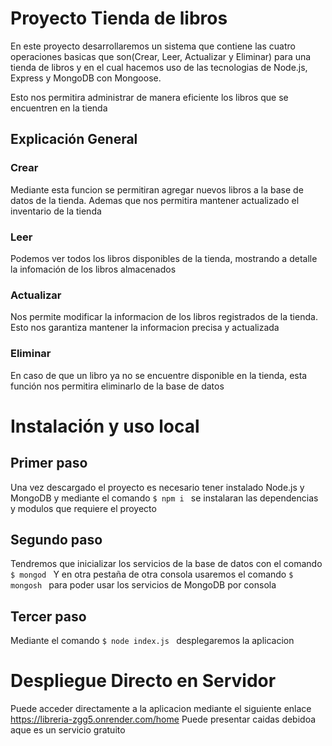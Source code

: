 # Proyecto Tienda de libros
En este proyecto desarrollaremos un sistema que contiene las cuatro operaciones basicas
que son(Crear, Leer, Actualizar y Eliminar) para una tienda de libros y en el cual hacemos
uso de las tecnologias de Node.js, Express y MongoDB con Mongoose.

Esto nos permitira administrar de manera eficiente los libros que se encuentren en la tienda

## Explicación General

### Crear
Mediante esta funcion se permitiran agregar nuevos libros a la base de datos de la tienda.
Ademas que nos permitira mantener actualizado el inventario de la tienda

### Leer
Podemos ver todos los libros disponibles de la tienda, mostrando a detalle la infomación 
de los libros almacenados 

### Actualizar
Nos permite modificar la informacion de los libros registrados de la tienda. Esto nos 
garantiza mantener la informacion precisa y actualizada

### Eliminar
En caso de que un libro ya no se encuentre disponible en la tienda, esta función nos permitira
eliminarlo de la base de datos

# Instalación y uso local

## Primer paso 
Una vez descargado el proyecto es necesario tener instalado Node.js y MongoDB
y mediante el comando 
`$ npm i `
se instalaran las dependencias y modulos que requiere el proyecto
## Segundo paso
Tendremos que inicializar los servicios de la base de datos con el comando
`$ mongod `
Y en otra pestaña de otra consola usaremos el comando
`$ mongosh `
para poder usar los servicios de MongoDB por consola 

## Tercer paso
Mediante el comando
`$ node index.js `
desplegaremos la aplicacion 

# Despliegue Directo en Servidor
Puede acceder directamente a la aplicacion mediante el siguiente enlace
https://libreria-zgg5.onrender.com/home Puede presentar caidas debidoa aque es un servicio gratuito 




